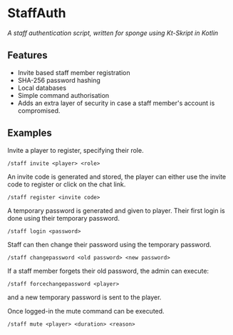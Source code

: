# StaffAuth
*A staff authentication script, written for sponge using Kt-Skript in Kotlin*

## Features
- Invite based staff member registration
- SHA-256 password hashing
- Local databases
- Simple command authorisation
- Adds an extra layer of security in case a staff member's account is compromised.

## Examples
Invite a player to register, specifying their role.
```
/staff invite <player> <role>
```
An invite code is generated and stored, the player can either use the invite code to register or click on the chat link.
```
/staff register <invite code>
```
A temporary password is generated and given to player. Their first login is done using their temporary password.
```
/staff login <password>
```
Staff can then change their password using the temporary password.
```
/staff changepassword <old password> <new password>
``` 
If a staff member forgets their old password, the admin can execute:
```
/staff forcechangepassword <player>
```
and a new temporary password is sent to the player.

Once logged-in the mute command can be executed.
```
/staff mute <player> <duration> <reason>
```
